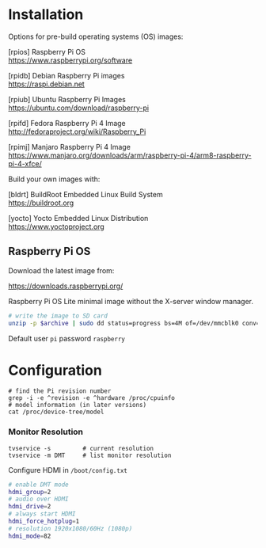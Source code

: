 # Installation

Options for pre-build operating systems (OS) images:

[rpios] Raspberry Pi OS  
<https://www.raspberrypi.org/software>  

[rpidb] Debian Raspberry Pi images  
<https://raspi.debian.net>

[rpiub] Ubuntu Raspberry Pi Images  
<https://ubuntu.com/download/raspberry-pi>

[rpifd] Fedora Raspberry Pi 4 Image  
<http://fedoraproject.org/wiki/Raspberry_Pi>

[rpimj] Manjaro Raspberry Pi 4 Image  
<https://www.manjaro.org/downloads/arm/raspberry-pi-4/arm8-raspberry-pi-4-xfce/>

Build your own images with:

[bldrt] BuildRoot Embedded Linux Build System  
<https://buildroot.org>

[yocto] Yocto Embedded Linux Distribution  
<https://www.yoctoproject.org>

## Raspberry Pi OS

Download the latest image from:

<https://downloads.raspberrypi.org/>

Raspberry Pi OS Lite minimal image without the X-server window manager.

```bash
# write the image to SD card
unzip -p $archive | sudo dd status=progress bs=4M of=/dev/mmcblk0 conv=fsync
```

Default user `pi` password `raspberry`

# Configuration

```
# find the Pi revision number
grep -i -e ^revision -e ^hardware /proc/cpuinfo
# model information (in later versions)
cat /proc/device-tree/model     
```

### Monitor Resolution

```
tvservice -s         # current resolution
tvservice -m DMT     # list monitor resolution
```

Configure HDMI in `/boot/config.txt`

```bash
# enable DMT mode
hdmi_group=2
# audio over HDMI
hdmi_drive=2
# always start HDMI
hdmi_force_hotplug=1
# resolution 1920x1080/60Hz (1080p)
hdmi_mode=82
```

